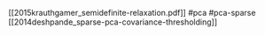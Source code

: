 [[2015krauthgamer_semidefinite-relaxation.pdf]]
#pca #pca-sparse
[[2014deshpande_sparse-pca-covariance-thresholding]]

